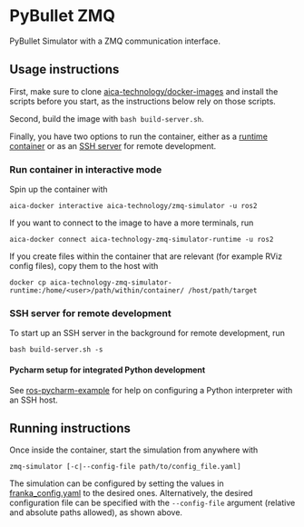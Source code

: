 # PyBullet ZMQ

PyBullet Simulator with a ZMQ communication interface.

## Usage instructions

First, make sure to clone [aica-technology/docker-images](https://github.com/aica-technology/docker-images) and install
the scripts before you start, as the instructions below rely on those scripts.

Second, build the image with `bash build-server.sh`.

Finally, you have two options to run the container, either as a [runtime container](#run-container-in-interactive-mode)
or as an [SSH server](#ssh-server-for-remote-development) for remote development.

### Run container in interactive mode

Spin up the container with

```console
aica-docker interactive aica-technology/zmq-simulator -u ros2
```

If you want to connect to the image to have a more terminals, run

```console
aica-docker connect aica-technology-zmq-simulator-runtime -u ros2
```

If you create files within the container that are relevant (for example RViz config files), copy them to the host with

```console
docker cp aica-technology-zmq-simulator-runtime:/home/<user>/path/within/container/ /host/path/target
```

### SSH server for remote development

To start up an SSH server in the background for remote development, run

```console
bash build-server.sh -s
```

#### Pycharm setup for integrated Python development

See [ros-pycharm-example](https://github.com/domire8/ros-pycharm-example) for help on configuring a Python interpreter
with an SSH host.

## Running instructions

Once inside the container, start the simulation from anywhere with

```console
zmq-simulator [-c|--config-file path/to/config_file.yaml]
```

The simulation can be configured by setting the values in [franka_config.yaml](pybullet_zmq/config/franka_config.yaml)
to the desired ones. Alternatively, the desired configuration file can be specified with the `--config-file` argument
(relative and absolute paths allowed), as shown above.
